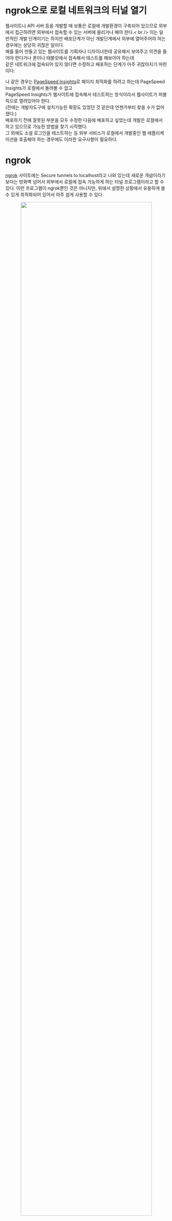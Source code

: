 # ngrok으로 로컬 네트워크의 터널 열기

웹사이트나 API 서버 등을 개발할 때 보통은 로컬에 개발환경이 구축되어 있으므로 외부에서 접근하려면 외부에서 접속할 수 있는 서버에 올리거나 해야 한다.< br /> 
이는 일반적인 개발 단계이기는 하지만 배포단계가 아닌 개발단계에서 외부에 열어주어야 하는 경우에는 상당히 귀찮은 일이다. <br />
예를 들어 만들고 있는 웹사이트를 기획자나 디자이너한테 공유해서 보여주고 의견을 들어야 한다거나 폰이나 태블릿에서 접속해서 테스트를 해보아야 하는데 <br />
같은 네트워크에 접속되어 있지 않다면 수정하고 배포하는 단계가 아주 귀찮아지기 마련이다. <br />

나 같은 경우는 [PageSpeed Insights](https://developers.google.com/speed/pagespeed/insights/)로 페이지 최적화를 하려고 하는데 PageSpeed Insights가 로컬에서 돌려볼 수 없고  <br />
PageSpeed Insights가 웹사이트에 접속해서 테스트하는 방식이라서 웹사이트가 퍼블릭으로 열려있어야 한다.  <br />
(전에는 개발자도구에 설치가능한 확장도 있었던 것 같은데 언젠가부터 찾을 수가 없어졌다.)  <br />
배포하기 전에 잘못된 부분을 모두 수정한 다음에 배포하고 싶었는데 개발은 로컬에서 하고 있으므로 가능한 방법을 찾기 시작했다.  <br />
그 외에도 소셜 로그인을 테스트하는 등 외부 서비스가 로컬에서 개발중인 웹 애플리케이션을 호출해야 하는 경우에도 이러한 요구사항이 필요하다.  <br />

# ngrok
[ngrok](https://ngrok.com/) 사이트에는 Secure tunnels to localhost라고 나와 있는데 새로운 개념이라기보다는 방화벽 넘어서 외부에서 로컬에 접속 가능하게 하는 터널 프로그램이라고 할 수 있다. 
이런 프로그램이 ngrok뿐인 것은 아니지만, 위에서 설명한 상황에서 유용하게 쓸 수 있게 최적화되어 있어서 아주 쉽게 사용할 수 있다.

<p align = "center"><img src = "https://blog.outsider.ne.kr/attach/1/x9152679422.jpg.pagespeed.ic.Oy308VWBBP.webp" width = 90%></img>

ngrok 사이트에서 Mac, Linux, Windows 프로그램을 제공하고 있다. <br />
Mac이나 Linux 같은 경우는 쉘 스크립트를 받아서 자신의 <code>PATH</code>아래 넣으면 다음과 같이 커맨드라인 명령어를 사용할 수 있다.

``` bash
  ngrok
NAME:
   ngrok - tunnel local ports to public URLs and inspect traffic

DESCRIPTION:
    ngrok exposes local networked services behinds NATs and firewalls to the
    public internet over a secure tunnel. Share local websites, build/test
    webhook consumers and self-host personal services.
    Detailed help for each command is available with 'ngrok help <command>'.
    Open http://localhost:4040 for ngrok's web interface to inspect traffic.

EXAMPLES:
    ngrok http 80                    # secure public URL for port 80 web server
    ngrok http -subdomain=baz 8080   # port 8080 available at baz.ngrok.io
    ngrok http foo.dev:80            # tunnel to host:port instead of localhost
    ngrok tcp 22                     # tunnel arbitrary TCP traffic to port 22
    ngrok tls -hostname=foo.com 443  # TLS traffic for foo.com to port 443
    ngrok start foo bar baz          # start tunnels from the configuration file

VERSION:
   2.0.19

AUTHOR:
  inconshreveable - <alan@ngrok.com>

COMMANDS:
   authtoken  save authtoken to configuration file
   credits  prints author and licensing information
   http   start an HTTP tunnel
   start  start tunnels by name from the configuration file
   tcp    start a TCP tunnel
   test   test ngrok service end-to-end
   tls    start a TLS tunnel
   update update to the latest version
   version  print the version string
   help   Shows a list of commands or help for one command

```

# ngrok 사용방법
위 도움말에서 나오듯이 가장 많이 사용할 HTTP 서버를 외부에 열고자 하면 <code>ngrok http 3000</code>과 같이 실행하면 로컬의 3000 포트 즉, <code>127.0.0.1:3000</code>을 ngrok 도메인과 연결해서 터널을 열어준다.

``` linux

  ngrok by @inconshreveable                                                                                              (Ctrl+C to quit)

  Tunnel Status      online
  Version            2.0.19/2.0.19
  Web Interface      http://127.0.0.1:4040
  Forwarding         http://7eb69b3e.ngrok.io -> localhost:3000
  Forwarding         https://7eb69b3e.ngrok.io -> localhost:3000

  Connections        ttl     opn     rt1     rt5     p50     p90
                     0       0       0.00    0.00    0.00    0.00
                   
```

터미널 창 전체가 ngrok의 접속 상태를 알 수 있는 대시보드처럼 나온다. <br />
앞에서 <code>3000</code?포트를 지정했으므로 <code>http://7eb69b3e.ngrok.io</code>나 <code>https://7eb69b3e.ngrok.io</code>로 접속하면 <br />
로컬의 <code>http://127.0.0.1:3000</code>로 접속을 연결해 준다. 로컬에서 간단히 웹 어플리케이션을 띄어놓고 ngrok로 연결한 뒤 <br />
바로 ngrok 주소를 공유하면 같은 네트워크가 아니더라도 어디서나 접근할 수 있다. <br />

<p align = "center"><img src = "https://blog.outsider.ne.kr/attach/1/x5451170611.gif.pagespeed.ic.SXk5853Zyd.webp" width = 90%></img>




